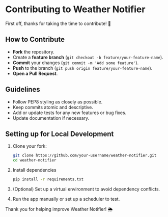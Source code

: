 # Contributing to Weather Notifier

First off, thanks for taking the time to contribute! 🎉

## How to Contribute

- **Fork** the repository.
- Create a **feature branch** (`git checkout -b feature/your-feature-name`).
- **Commit** your changes (`git commit -m 'Add some feature'`).
- **Push** to the branch (`git push origin feature/your-feature-name`).
- **Open a Pull Request**.

## Guidelines

- Follow PEP8 styling as closely as possible.
- Keep commits atomic and descriptive.
- Add or update tests for any new features or bug fixes.
- Update documentation if necessary.

## Setting up for Local Development

1. Clone your fork:
   ```bash
   git clone https://github.com/your-username/weather-notifier.git
   cd weather-notifier
   ```

2. Install dependencies
   ```bash
   pip install -r requirements.txt
   ```

3. (Optional) Set up a virtual environment to avoid dependency conflicts.

4. Run the app manually or set up a scheduler to test.

Thank you for helping improve Weather Notifier! 🌦️